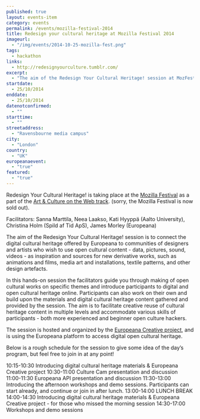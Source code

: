 ```yaml
---
published: true
layout: events-item
category: events
permalink: /events/mozilla-festival-2014
title: Redesign your cultural heritage at Mozilla Festival 2014
imageurl: 
  - "/img/events/2014-10-25-mozilla-fest.png"
tags: 
  - hackathon
links:
  - http://redesignyourculture.tumblr.com/
excerpt:
  - "The aim of the Redesign Your Cultural Heritage! session at MozFest2014 aims to connect the digital cultural heritage offered by Europeana to communities of designers and artists who wish to use open cultural content - data, pictures, sound, videos -  as inspiration and sources for new derivative works, such as animations and films, media art and installations, textile patterns, and other design artefacts."
startdate:
  - 25/10/2014
enddate:
  - 25/10/2014
datenotconfirmed:
  - ""
starttime:
  - ""
streetaddress:
  - "Ravensbourne media campus"
city:
  - "London"
country:
  - "UK"
europeanaevent:
  - "true"
featured:
  - "true"
---
```

Redesign Your Cultural Heritage! is taking place at the [Mozilla Festival](http://2014.mozillafestival.org/) as a part of the [Art & Culture on the Web track](http://mozfestartoftheweb.tumblr.com/). (sorry, the Mozilla Festival is now sold out).

Facilitators: Sanna Marttila, Neea Laakso, Kati Hyyppä (Aalto University), Christina Holm (Spild af Tid ApS), James Morley (Europeana)

The aim of the Redesign Your Cultural Heritage! session is to connect the digital cultural heritage offered by Europeana to communities of designers and artists who wish to use open cultural content - data, pictures, sound, videos -  as inspiration and sources for new derivative works, such as animations and films, media art and installations, textile patterns, and other design artefacts. 

In this hands-on session the facilitators guide you through making of open cultural works on specific themes and introduce participants to digital and open cultural heritage online. Participants can also work on their own and build upon the materials and digital cultural heritage content gathered and provided by the session. The aim is to facilitate creative reuse of cultural heritage content in multiple levels and accommodate various skills of participants - both more experienced and beginner open culture hackers.

The session is hosted and organized by the [Europeana Creative project](http://pro.europeana.eu/web/europeana-creative/home), and is using the Europeana platform to access digital open cultural heritage.

Below is a rough schedule for the session to give some idea of the day’s program, but feel free to join in at any point!

10:15-10:30 Introducing digital cultural heritage materials & Europeana Creative project
10:30-11:00 Culture Cam presentation and discussion
11:00-11:30 Europeana API presentation and discussion
11:30-13:00 Introducing the afternoon workshops and demo sessions. Participants can start already, and continue or join in after lunch.
13:00-14:00 LUNCH BREAK
14:00-14:30 Introducing digital cultural heritage materials & Europeana Creative project - for those who missed the morning session
14:30-17:00 Workshops and demo sessions
